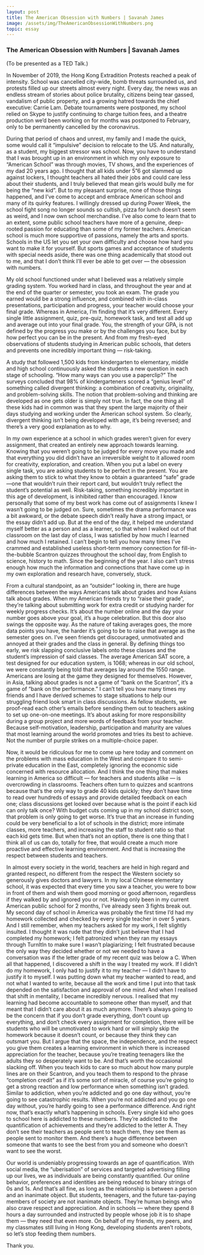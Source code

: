 ```yaml
---
layout: post
title: The American Obsession with Numbers | Savanah James
image: /assets/img/TheAmericanObsessionWithNumbers.png
topic: essay
---
```


### The American Obsession with Numbers | Savanah James

(To be presented as a TED Talk.)

In November of 2019, the Hong Kong Extradition Protests reached a peak of intensity. School was cancelled city-wide, bomb threats surrounded us, and protests filled up our streets almost every night. Every day, the news was an endless stream of stories about police brutality, citizens being tear gassed, vandalism of public property, and a growing hatred towards the chief executive: Carrie Lam. Debate tournaments were postponed, my school relied on Skype to justify continuing to charge tuition fees, and a theatre production we’d been working on for months was postponed to February, only to be permanently cancelled by the coronavirus.

During that period of chaos and unrest, my family and I made the quick, some would call it “impulsive” decision to relocate to the US. And naturally, as a student, my biggest stressor was school. Now, you have to understand that I was brought up in an environment in which my only exposure to “American School” was through movies, TV shows, and the experiences of my dad 20 years ago. I thought that all kids under 5”6 got slammed up against lockers, I thought teachers all hated their jobs and could care less about their students, and I truly believed that mean girls would bully me for being the “new kid”. But to my pleasant surprise, none of those things happened, and I’ve come to accept and embrace American school and many of its quirky features. I willingly dressed up during Power Week, the school fight song no longer sounds so cultish, pizza for lunch doesn’t seem as weird, and I now own school merchandise. I’ve also come to learn that to an extent, some public school teachers have more of a genuine, deep-rooted passion for educating than some of my former teachers. American school is much more supportive of passions, namely the arts and sports. Schools in the US let you set your own difficulty and choose how hard you want to make it for yourself. But sports games and acceptance of students with special needs aside, there was one thing academically that stood out to me, and that I don’t think I’ll ever be able to get over — the obsession with numbers.

My old school functioned under what I believed was a relatively simple grading system. You worked hard in class, and throughout the year and at the end of the quarter or semester, you took an exam. The grade you earned would be a strong influence, and combined with in-class presentations, participation and progress, your teacher would choose your final grade. Whereas in America, I’m finding that it’s very different. Every single little assignment, quiz, pre-quiz, homework task, and test all add up and average out into your final grade. You, the strength of your GPA, is not defined by the progress you make or by the challenges you face, but by how perfect you can be in the present. And from my fresh-eyed observations of students studying in American public schools, that deters and prevents one incredibly important thing — risk-taking.

A study that followed 1,500 kids from kindergarten to elementary, middle and high school continuously asked the students a new question in each stage of schooling. “How many ways can you use a paperclip?” The surveys concluded that 98% of kindergarteners scored a “genius level” of something called divergent thinking: a combination of creativity, originality, and problem-solving skills. The notion that problem-solving and thinking are developed as one gets older is simply not true. In fact, the one thing all these kids had in common was that they spent the large majority of their days studying and working under the American school system. So clearly, divergent thinking isn’t being developed with age, it’s being reversed; and there’s a very good explanation as to why.

In my own experience at a school in which grades weren’t given for every assignment, that created an entirely new approach towards learning. Knowing that you weren’t going to be judged for every move you made and that everything you did didn’t have an irreversible weight to it allowed room for creativity, exploration, and creation. When you put a label on every single task, you are asking students to be perfect in the present. You are asking them to stick to what they know to obtain a guaranteed “safe” grade —one that wouldn’t ruin their report card, but wouldn’t truly reflect the student’s potential as well. Risk-taking, something incredibly important in this age of development, is inhibited rather than encouraged. I know personally that some of my best work has come out of assignments I knew I wasn’t going to be judged on. Sure, sometimes the drama performance was a bit awkward, or the debate speech didn’t really have a strong impact, or the essay didn’t add up. But at the end of the day, it helped me understand myself better as a person and as a learner, so that when I walked out of that classroom on the last day of class, I was satisfied by how much I learned and how much I retained. I can’t begin to tell you how many times I’ve crammed and established useless short-term memory connection for fill-in-the-bubble Scantron quizzes throughout the school day, from English to science, history to math. Since the beginning of the year. I also can’t stress enough how much the information and connections that have come up in my own exploration and research have, conversely, stuck.

From a cultural standpoint, as an “outsider” looking in, there are huge differences between the ways Americans talk about grades and how Asians talk about grades. When my American friends try to “raise their grade”, they’re talking about submitting work for extra credit or studying harder for weekly progress checks. It’s about the number online and the day your number goes above your goal, it’s a huge celebration. But this door also swings the opposite way. As the nature of taking averages goes, the more data points you have, the harder it’s going to be to raise that average as the semester goes on. I’ve seen friends get discouraged, unmotivated and annoyed at their grades and the class in general. By defining things too early, we risk slapping conclusive labels onto these classes and the student’s impression of said classes. The average American SAT score, a test designed for our education system, is 1068; whereas in our old school, we were constantly being told that averages lay around the 1550 range. Americans are losing at the game they designed for themselves. However, in Asia, talking about grades is not a game of “bank on the Scantron”, it’s a game of “bank on the performance.” I can’t tell you how many times my friends and I have derived schemes to stage situations to help our struggling friend look smart in class discussions. As fellow students, we proof-read each other’s emails before sending them out to teachers asking to set up one-on-one meetings. It’s about asking for more responsibility during a group project and more words of feedback from your teacher. Because self-motivation, leadership, participation and maturity are values that most learning around the world promotes and tries its best to achieve. Not the number of purple strikes on a multiple-choice paper.

Now, it would be ridiculous for me to come up here today and comment on the problems with mass education in the West and compare it to semi-private education in the East, completely ignoring the economic side concerned with resource allocation. And I think the one thing that makes learning in America so difficult — for teachers and students alike — is overcrowding in classrooms. Teachers often turn to quizzes and scantrons because that’s the only way to grade 40 kids quickly; they don’t have time to read over hundreds of essays and provide detailed feedback on each one; class discussions get looked over because what is the point if each kid can only talk once? With budget cuts coming up in my school district soon, that problem is only going to get worse. It’s true that an increase in funding could be very beneficial to a lot of schools in the district; more intimate classes, more teachers, and increasing the staff to student ratio so that each kid gets time. But when that’s not an option, there is one thing that I think all of us can do, totally for free, that would create a much more proactive and effective learning environment. And that is increasing the respect between students and teachers.

In almost every society in the world, teachers are held in high regard and granted respect, no different from the respect the Western society so generously gives doctors and lawyers. In my local Chinese elementary school, it was expected that every time you saw a teacher, you were to bow in front of them and wish them good morning or good afternoon, regardless if they walked by and ignored you or not. Having only been in my current American public school for 2 months, I’ve already seen 3 fights break out. My second day of school in America was probably the first time I’d had my homework collected and checked by every single teacher in over 5 years. And I still remember, when my teachers asked for my work, I felt slightly insulted. I thought it was rude that they didn’t just believe that I had completed my homework; I felt patronized when they ran my essays through TurnItIn to make sure I wasn’t plagiarizing; I felt frustrated because the only way they decided whether or not we needed to have a conversation was if the letter grade of my recent quiz was below a C. When all that happened, I discovered a shift in the way I treated my work. If I didn’t do my homework, I only had to justify it to my teacher — I didn’t have to justify it to myself. I was putting down what my teacher wanted to read, and not what I wanted to write, because all the work and time I put into that task depended on the satisfaction and approval of one mind. And when I realised that shift in mentality, I became incredibly nervous. I realised that my learning had become accountable to someone other than myself, and that meant that I didn’t care about it as much anymore. There’s always going to be the concern that if you don’t grade everything, don’t count up everything, and don’t check every assignment for completion, there will be students who will be unmotivated to work hard or will simply skip the homework because it doesn’t count, or because they think they can outsmart you. But I argue that the space, the independence, and the respect you give them creates a learning environment in which there is increased appreciation for the teacher, because you’re treating teenagers like the adults they so desperately want to be. And that’s worth the occasional slacking off. When you teach kids to care so much about how many purple lines are on their Scantron, and you teach them to respond to the phrase “completion credit” as if it’s some sort of miracle, of course you’re going to get a strong reaction and low performance when something isn’t graded. Similar to addiction, when you’re addicted and go one day without, you’re going to see catastrophic results. When you’re not addicted and you go one day without, you’re hardly going to see a performance difference. And right now, that’s exactly what’s happening in schools. Every single kid who goes to school here is addicted to these numbers. They’re addicted to the quantification of achievements and they’re addicted to the letter A. They don’t see their teachers as people sent to teach them, they see them as people sent to monitor them. And there’s a huge difference between someone that wants to see the best from you and someone who doesn’t want to see the worst.

Our world is undeniably progressing towards an age of quantification. With social media, the “uberisation” of services and targeted advertising filling up our lives, we as individuals are being constantly quantified. Our online behavior, preferences and identities are being reduced to binary strings of 0s and 1s. And that’s all fine, as long as the relationship is between a person and an inanimate object. But students, teenagers, and the future tax-paying members of society are not inanimate objects. They’re human beings who also crave respect and appreciation. And in schools — where they spend 8 hours a day surrounded and instructed by people whose job it is to shape them — they need that even more. On behalf of my friends, my peers, and my classmates still living in Hong Kong, developing students aren’t robots, so let’s stop feeding them numbers.

Thank you.
